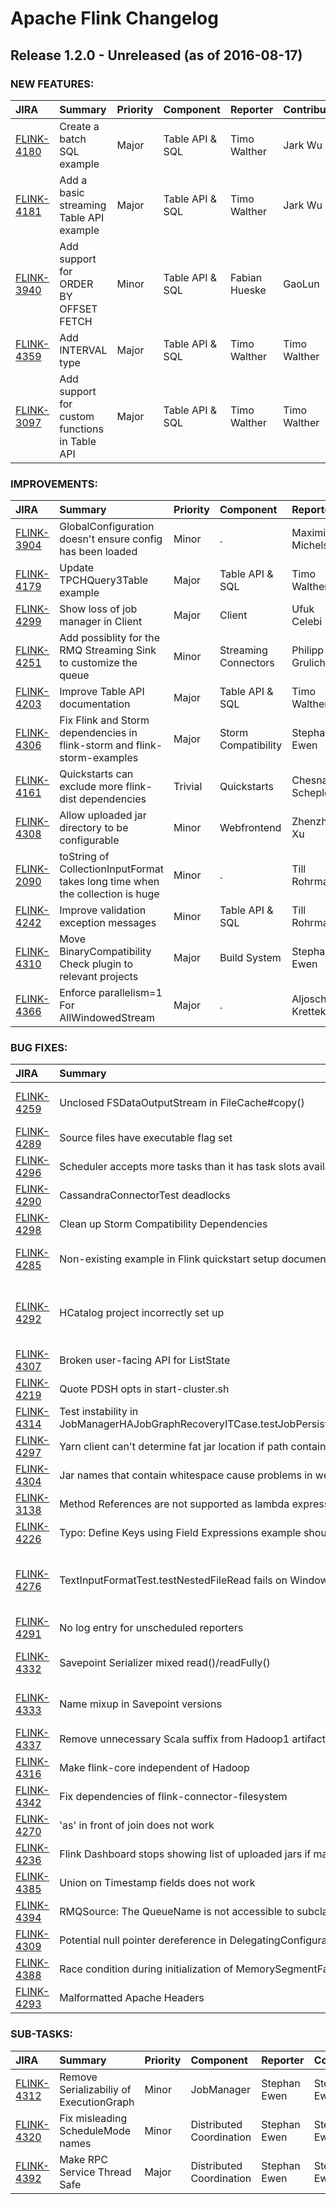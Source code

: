 
<!---
# Licensed to the Apache Software Foundation (ASF) under one
# or more contributor license agreements.  See the NOTICE file
# distributed with this work for additional information
# regarding copyright ownership.  The ASF licenses this file
# to you under the Apache License, Version 2.0 (the
# "License"); you may not use this file except in compliance
# with the License.  You may obtain a copy of the License at
#
#     http://www.apache.org/licenses/LICENSE-2.0
#
# Unless required by applicable law or agreed to in writing, software
# distributed under the License is distributed on an "AS IS" BASIS,
# WITHOUT WARRANTIES OR CONDITIONS OF ANY KIND, either express or implied.
# See the License for the specific language governing permissions and
# limitations under the License.
-->
# Apache Flink Changelog

## Release 1.2.0 - Unreleased (as of 2016-08-17)



### NEW FEATURES:

| JIRA | Summary | Priority | Component | Reporter | Contributor |
|:---- |:---- | :--- |:---- |:---- |:---- |
| [FLINK-4180](https://issues.apache.org/jira/browse/FLINK-4180) | Create a batch SQL example |  Major | Table API & SQL | Timo Walther | Jark Wu |
| [FLINK-4181](https://issues.apache.org/jira/browse/FLINK-4181) | Add a basic streaming Table API example |  Major | Table API & SQL | Timo Walther | Jark Wu |
| [FLINK-3940](https://issues.apache.org/jira/browse/FLINK-3940) | Add support for ORDER BY OFFSET FETCH |  Minor | Table API & SQL | Fabian Hueske | GaoLun |
| [FLINK-4359](https://issues.apache.org/jira/browse/FLINK-4359) | Add INTERVAL type |  Major | Table API & SQL | Timo Walther | Timo Walther |
| [FLINK-3097](https://issues.apache.org/jira/browse/FLINK-3097) | Add support for custom functions in Table API |  Major | Table API & SQL | Timo Walther | Timo Walther |


### IMPROVEMENTS:

| JIRA | Summary | Priority | Component | Reporter | Contributor |
|:---- |:---- | :--- |:---- |:---- |:---- |
| [FLINK-3904](https://issues.apache.org/jira/browse/FLINK-3904) | GlobalConfiguration doesn't ensure config has been loaded |  Minor | . | Maximilian Michels | Maximilian Michels |
| [FLINK-4179](https://issues.apache.org/jira/browse/FLINK-4179) | Update TPCHQuery3Table example |  Major | Table API & SQL | Timo Walther |  |
| [FLINK-4299](https://issues.apache.org/jira/browse/FLINK-4299) | Show loss of job manager in Client |  Major | Client | Ufuk Celebi | Maximilian Michels |
| [FLINK-4251](https://issues.apache.org/jira/browse/FLINK-4251) | Add possiblity for the RMQ Streaming Sink to customize the queue |  Minor | Streaming Connectors | Philipp Grulich |  |
| [FLINK-4203](https://issues.apache.org/jira/browse/FLINK-4203) | Improve Table API documentation |  Major | Table API & SQL | Timo Walther | Timo Walther |
| [FLINK-4306](https://issues.apache.org/jira/browse/FLINK-4306) | Fix Flink and Storm dependencies in flink-storm and flink-storm-examples |  Major | Storm Compatibility | Stephan Ewen | Stephan Ewen |
| [FLINK-4161](https://issues.apache.org/jira/browse/FLINK-4161) | Quickstarts can exclude more flink-dist dependencies |  Trivial | Quickstarts | Chesnay Schepler | Chesnay Schepler |
| [FLINK-4308](https://issues.apache.org/jira/browse/FLINK-4308) | Allow uploaded jar directory to be configurable |  Minor | Webfrontend | Zhenzhong Xu |  |
| [FLINK-2090](https://issues.apache.org/jira/browse/FLINK-2090) | toString of CollectionInputFormat takes long time when the collection is huge |  Minor | . | Till Rohrmann | Ivan Mushketyk |
| [FLINK-4242](https://issues.apache.org/jira/browse/FLINK-4242) | Improve validation exception messages |  Minor | Table API & SQL | Till Rohrmann | GaoLun |
| [FLINK-4310](https://issues.apache.org/jira/browse/FLINK-4310) | Move BinaryCompatibility Check plugin to relevant projects |  Major | Build System | Stephan Ewen | Stephan Ewen |
| [FLINK-4366](https://issues.apache.org/jira/browse/FLINK-4366) | Enforce parallelism=1 For AllWindowedStream |  Major | . | Aljoscha Krettek | Jark Wu |


### BUG FIXES:

| JIRA | Summary | Priority | Component | Reporter | Contributor |
|:---- |:---- | :--- |:---- |:---- |:---- |
| [FLINK-4259](https://issues.apache.org/jira/browse/FLINK-4259) | Unclosed FSDataOutputStream in FileCache#copy() |  Minor | . | Ted Yu | Neelesh Srinivas Salian |
| [FLINK-4289](https://issues.apache.org/jira/browse/FLINK-4289) | Source files have executable flag set |  Minor | . | Ufuk Celebi | Ufuk Celebi |
| [FLINK-4296](https://issues.apache.org/jira/browse/FLINK-4296) | Scheduler accepts more tasks than it has task slots available |  Critical | JobManager, TaskManager | Maximilian Michels | Till Rohrmann |
| [FLINK-4290](https://issues.apache.org/jira/browse/FLINK-4290) | CassandraConnectorTest deadlocks |  Critical | Streaming Connectors | Stephan Ewen | Stephan Ewen |
| [FLINK-4298](https://issues.apache.org/jira/browse/FLINK-4298) | Clean up Storm Compatibility Dependencies |  Major | Storm Compatibility | Stephan Ewen | Stephan Ewen |
| [FLINK-4285](https://issues.apache.org/jira/browse/FLINK-4285) | Non-existing example in Flink quickstart setup documentation |  Minor | Documentation, Examples | Tzu-Li (Gordon) Tai | Stephan Ewen |
| [FLINK-4292](https://issues.apache.org/jira/browse/FLINK-4292) | HCatalog project incorrectly set up |  Critical | Batch Connectors and Input/Output Formats | Stephan Ewen | Stephan Ewen |
| [FLINK-4307](https://issues.apache.org/jira/browse/FLINK-4307) | Broken user-facing API for ListState |  Blocker | Streaming | Stephan Ewen | Stephan Ewen |
| [FLINK-4219](https://issues.apache.org/jira/browse/FLINK-4219) | Quote PDSH opts in start-cluster.sh |  Major | Startup Shell Scripts | Greg Hogan | Greg Hogan |
| [FLINK-4314](https://issues.apache.org/jira/browse/FLINK-4314) | Test instability in JobManagerHAJobGraphRecoveryITCase.testJobPersistencyWhenJobManagerShutdown |  Major | . | Ufuk Celebi |  |
| [FLINK-4297](https://issues.apache.org/jira/browse/FLINK-4297) | Yarn client can't determine fat jar location if path contains spaces |  Major | YARN Client | Maximilian Michels | Maximilian Michels |
| [FLINK-4304](https://issues.apache.org/jira/browse/FLINK-4304) | Jar names that contain whitespace cause problems in web client |  Major | Web Client | Timo Walther | Timo Walther |
| [FLINK-3138](https://issues.apache.org/jira/browse/FLINK-3138) | Method References are not supported as lambda expressions |  Major | Core | Stephan Ewen | Timo Walther |
| [FLINK-4226](https://issues.apache.org/jira/browse/FLINK-4226) | Typo: Define Keys using Field Expressions example should use window and not reduce |  Trivial | Documentation | Ahmad Ragab |  |
| [FLINK-4276](https://issues.apache.org/jira/browse/FLINK-4276) | TextInputFormatTest.testNestedFileRead fails on Windows OS |  Trivial | Batch Connectors and Input/Output Formats, Tests | Chesnay Schepler | Chesnay Schepler |
| [FLINK-4291](https://issues.apache.org/jira/browse/FLINK-4291) | No log entry for unscheduled reporters |  Trivial | Metrics | Chesnay Schepler | Chesnay Schepler |
| [FLINK-4332](https://issues.apache.org/jira/browse/FLINK-4332) | Savepoint Serializer mixed read()/readFully() |  Critical | State Backends, Checkpointing | Stephan Ewen | Stephan Ewen |
| [FLINK-4333](https://issues.apache.org/jira/browse/FLINK-4333) | Name mixup in Savepoint versions |  Trivial | State Backends, Checkpointing | Stephan Ewen | Stephan Ewen |
| [FLINK-4337](https://issues.apache.org/jira/browse/FLINK-4337) | Remove unnecessary Scala suffix from Hadoop1 artifact |  Major | Build System | Stephan Ewen | Stephan Ewen |
| [FLINK-4316](https://issues.apache.org/jira/browse/FLINK-4316) | Make flink-core independent of Hadoop |  Major | Core | Stephan Ewen | Stephan Ewen |
| [FLINK-4342](https://issues.apache.org/jira/browse/FLINK-4342) | Fix dependencies of flink-connector-filesystem |  Major | Streaming Connectors | Stephan Ewen | Stephan Ewen |
| [FLINK-4270](https://issues.apache.org/jira/browse/FLINK-4270) | 'as' in front of join does not work |  Major | Table API & SQL | Timo Walther | Jark Wu |
| [FLINK-4236](https://issues.apache.org/jira/browse/FLINK-4236) | Flink Dashboard stops showing list of uploaded jars if main method cannot be looked up |  Major | Job-Submission | Gary Yao | Maximilian Michels |
| [FLINK-4385](https://issues.apache.org/jira/browse/FLINK-4385) | Union on Timestamp fields does not work |  Major | Table API & SQL | Timo Walther | Jark Wu |
| [FLINK-4394](https://issues.apache.org/jira/browse/FLINK-4394) | RMQSource: The QueueName is not accessible to subclasses |  Major | Streaming Connectors | Dominik Bruhn | Dominik Bruhn |
| [FLINK-4309](https://issues.apache.org/jira/browse/FLINK-4309) | Potential null pointer dereference in DelegatingConfiguration#keySet() |  Minor | . | Ted Yu | Sunny T |
| [FLINK-4388](https://issues.apache.org/jira/browse/FLINK-4388) | Race condition during initialization of MemorySegmentFactory |  Major | Core | Stephan Ewen | Stephan Ewen |
| [FLINK-4293](https://issues.apache.org/jira/browse/FLINK-4293) | Malformatted Apache Headers |  Minor | . | Stephan Ewen | Chesnay Schepler |


### SUB-TASKS:

| JIRA | Summary | Priority | Component | Reporter | Contributor |
|:---- |:---- | :--- |:---- |:---- |:---- |
| [FLINK-4312](https://issues.apache.org/jira/browse/FLINK-4312) | Remove Serializabiliy of ExecutionGraph |  Minor | JobManager | Stephan Ewen | Stephan Ewen |
| [FLINK-4320](https://issues.apache.org/jira/browse/FLINK-4320) | Fix misleading ScheduleMode names |  Minor | Distributed Coordination | Stephan Ewen | Stephan Ewen |
| [FLINK-4392](https://issues.apache.org/jira/browse/FLINK-4392) | Make RPC Service Thread Safe |  Major | Distributed Coordination | Stephan Ewen | Stephan Ewen |


